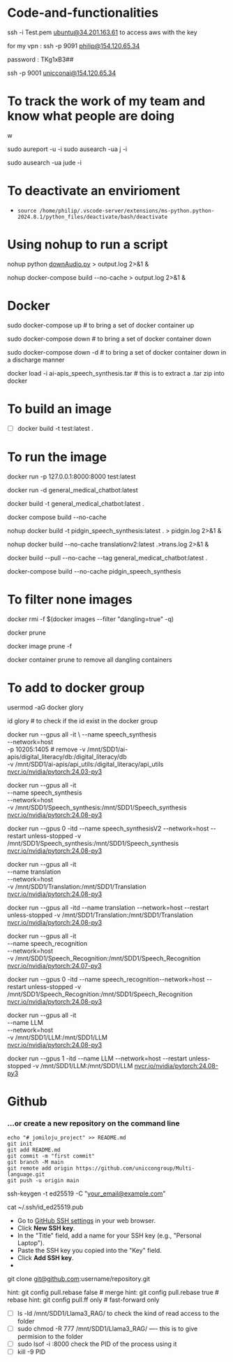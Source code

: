 # Code-and-functionalities
ssh -i Test.pem [ubuntu@34.201.163.61](mailto:ubuntu@34.201.163.61) to access aws with the key

for my vpn :   ssh -p 9091 [philip@154.120.65.34](mailto:philip@154.120.65.34)

password : TKg1xB3##

ssh -p 9001 [unicconai@154.120.65.34](mailto:unicconai@154.120.65.34)

# To track the work of my team and know what people are doing

w

sudo aureport -u -i
sudo ausearch -ua j<username> -i

sudo ausearch -ua jude -i

# To deactivate an envirioment

- `source /home/philip/.vscode-server/extensions/ms-python.python-2024.8.1/python_files/deactivate/bash/deactivate`

# Using nohup to run a script

nohup python [downAudio.py](http://downaudio.py/) > output.log 2>&1 &

nohup docker-compose build --no-cache > output.log 2>&1 &

# Docker

sudo docker-compose up # to bring a set of docker container up

sudo docker-compose down # to bring a set of docker container down

sudo docker-compose down -d # to bring a set of docker container down in a discharge manner

docker load -i ai-apis_speech_synthesis.tar    # this is to extract a .tar zip into docker

# To build an image

- [ ]  docker build -t test:latest .

# To run the image

docker run -p 127.0.0.1:8000:8000 test:latest

docker run -d general_medical_chatbot:latest

docker build -t general_medical_chatbot:latest .

docker compose build --no-cache

nohup docker build -t pidgin_speech_synthesis:latest . > pidgin.log 2>&1 &

nohup docker build --no-cache translationv2:latest .>trans.log 2>&1 &

docker build --pull --no-cache --tag general_medicat_chatbot:latest .

docker-compose build --no-cache pidgin_speech_synthesis

# To filter none images

docker rmi -f $(docker images --filter "dangling=true" -q)

docker prune

docker image prune -f

docker container prune to remove all dangling containers

# To add to docker group

usermod -aG docker glory

id glory   # to check if the id exist in the docker group

docker run --gpus all   -it  \ 
--name speech_synthesis \
--network=host \
-p  10205:1405 # remove
-v /mnt/SDD1/ai-apis/digital_literacy/db:/digital_literacy/db \
-v /mnt/SDD1/ai-apis/api_utils:/digital_literacy/api_utils \
[nvcr.io/nvidia/pytorch:24.03-py3](http://nvcr.io/nvidia/pytorch:24.03-py3) 

docker run --gpus all -it \
--name speech_synthesis \
--network=host \
-v /mnt/SDD1/Speech_synthesis:/mnt/SDD1/Speech_synthesis \
[nvcr.io/nvidia/pytorch:24.08-py3](http://nvcr.io/nvidia/pytorch:24.08-py3)

docker run --gpus 0 -itd --name speech_synthesisV2 --network=host --restart unless-stopped -v /mnt/SDD1/Speech_synthesis:/mnt/SDD1/Speech_synthesis  [nvcr.io/nvidia/pytorch:24.08-py3](http://nvcr.io/nvidia/pytorch:24.08-py3)

docker run --gpus all -it \
--name translation\
--network=host \
-v /mnt/SDD1/Translation:/mnt/SDD1/Translation \
[nvcr.io/nvidia/pytorch:24.08-py3](http://nvcr.io/nvidia/pytorch:24.08-py3)

docker run --gpus all -itd --name translation --network=host --restart unless-stopped -v /mnt/SDD1/Translation:/mnt/SDD1/Translation [nvcr.io/nvidia/pytorch:24.08-py3](http://nvcr.io/nvidia/pytorch:24.08-py3)

docker run --gpus all -it \
--name speech_recognition\
--network=host \
-v /mnt/SDD1/Speech_Recognition:/mnt/SDD1/Speech_Recognition \
 [nvcr.io/nvidia/pytorch:24.07-py3](http://nvcr.io/nvidia/pytorch:24.07-py3)

docker run --gpus 0 -itd --name speech_recognition--network=host --restart unless-stopped -v /mnt/SDD1/Speech_Recognition:/mnt/SDD1/Speech_Recognition [nvcr.io/nvidia/pytorch:24.08-py3](http://nvcr.io/nvidia/pytorch:24.08-py3)

docker run --gpus all -it \
--name LLM \
--network=host \
-v /mnt/SDD1/LLM:/mnt/SDD1/LLM \
[nvcr.io/nvidia/pytorch:24.08-py3](http://nvcr.io/nvidia/pytorch:24.08-py3)

docker run --gpus 1 -itd --name LLM --network=host --restart unless-stopped -v /mnt/SDD1/LLM:/mnt/SDD1/LLM  [nvcr.io/nvidia/pytorch:24.08-py3](http://nvcr.io/nvidia/pytorch:24.08-py3)

# Github

### …or create a new repository on the command line

```
echo "# jomiloju_project" >> README.md
git init
git add README.md
git commit -m "first commit"
git branch -M main
git remote add origin https://github.com/uniccongroup/Multi-language.git
git push -u origin main
```

ssh-keygen -t ed25519 -C "[your_email@example.com](mailto:your_email@example.com)" 

cat ~/.ssh/id_ed25519.pub

- Go to [GitHub SSH settings](https://github.com/settings/keys) in your web browser.
- Click **New SSH key**.
- In the "Title" field, add a name for your SSH key (e.g., "Personal Laptop").
- Paste the SSH key you copied into the "Key" field.
- Click **Add SSH key**.
- 

git clone [git@github.com](mailto:git@github.com):username/repository.git

hint:   git config pull.rebase false  # merge
hint:   git config pull.rebase true   # rebase
hint:   git config pull.ff only       # fast-forward only

- [ ]  ls -ld /mnt/SDD1/Llama3_RAG/  to check the kind of read access to the folder
- [ ]  sudo chmod -R 777 /mnt/SDD1/Llama3_RAG/   —-  this is to give permision to the folder
- [ ]  sudo lsof -i :8000 check the PID of the process using it
- [ ]  kill -9 PID
